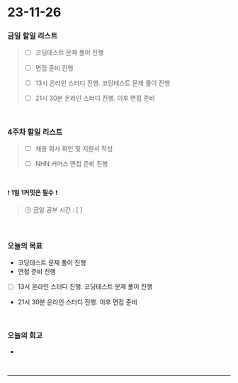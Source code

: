 # 23-11-26
### 금일 할일 리스트
> - [ ]  코딩테스트 문제 풀이 진행
>
> - [ ]  면접 준비 진행
>
> - [ ]  13시 온라인 스터디 진행. 코딩테스트 문제 풀이 진행
>
> - [ ]  21시 30분 온라인 스터디 진행. 이후 면접 준비



<br/>

### 4주차 할일 리스트  
> - [ ]  채용 회사 확인 및 지원서 작성
>
> - [ ]  NHN 커머스 면접 준비 진행

<br/>

❗ **1일 1커밋은 필수** ❗
> 🕒 금일 공부 시간 : [  ]
  
<br/>

### 오늘의 목표
- 코딩테스트 문제 풀이 진행
- 면접 준비 진행
- [ ]  13시 온라인 스터디 진행. 코딩테스트 문제 풀이 진행
- 21시 30분 온라인 스터디 진행. 이후 면접 준비

<br>

### 오늘의 회고
- 


<br/>

------------  
